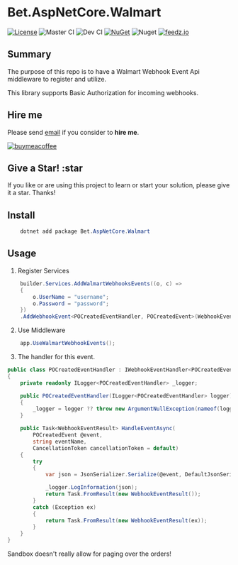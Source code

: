 # Bet.AspNetCore.Walmart

[![License](https://img.shields.io/badge/License-Apache_2.0-blue.svg)](https://raw.githubusercontent.com/kdcllc/Bet.Extensions.Walmart/master/LICENSE)
![Master CI](https://github.com/kdcllc/Bet.Extensions.Walmart/actions/workflows/master.yml/badge.svg)
![Dev CI](https://github.com/kdcllc/Bet.Extensions.Walmart/actions/workflows/dev.yml/badge.svg)
[![NuGet](https://img.shields.io/nuget/v/Bet.AspNetCore.Walmart.svg)](https://www.nuget.org/packages?q=Bet.AspNetCore.Walmart)
![Nuget](https://img.shields.io/nuget/dt/Bet.AspNetCore.Walmart)
[![feedz.io](https://img.shields.io/badge/endpoint.svg?url=https://f.feedz.io/kdcllc/bet-extensions-walmart/shield/Bet.AspNetCore.Walmart/latest)](https://f.feedz.io/kdcllc/bet-extensions-walmart/packages/Bet.AspNetCore.Walmart/latest/download)

## Summary

The purpose of this repo is to have a Walmart Webhook Event Api middleware to register and utilize.

This library supports Basic Authorization for incoming webhooks.

## Hire me

Please send [email](mailto:kingdavidconsulting[AT]gmail.com) if you consider to **hire me**.

[![buymeacoffee](https://www.buymeacoffee.com/assets/img/custom_images/orange_img.png)](https://www.buymeacoffee.com/vyve0og)

## Give a Star! :star

If you like or are using this project to learn or start your solution, please give it a star. Thanks!

## Install

```csharp
    dotnet add package Bet.AspNetCore.Walmart
```

## Usage

1. Register Services

```csharp
    builder.Services.AddWalmartWebhooksEvents((o, c) =>
    {
        o.UserName = "username";
        o.Password = "password";
    })
    .AddWebhookEvent<POCreatedEventHandler, POCreatedEvent>(WebhookEvents.POCreated);
```

2. Use Middleware

```csharp
    app.UseWalmartWebhookEvents();
```

3. The handler for this event.

```csharp
public class POCreatedEventHandler : IWebhookEventHandler<POCreatedEvent>
{
    private readonly ILogger<POCreatedEventHandler> _logger;

    public POCreatedEventHandler(ILogger<POCreatedEventHandler> logger)
    {
        _logger = logger ?? throw new ArgumentNullException(nameof(logger));
    }

    public Task<WebhookEventResult> HandleEventAsync(
        POCreatedEvent @event,
        string eventName,
        CancellationToken cancellationToken = default)
    {
        try
        {
            var json = JsonSerializer.Serialize(@event, DefaultJsonSerializer.Options);

            _logger.LogInformation(json);
            return Task.FromResult(new WebhookEventResult());
        }
        catch (Exception ex)
        {
            return Task.FromResult(new WebhookEventResult(ex));
        }
    }
}

```

Sandbox doesn't really allow for paging over the orders!

